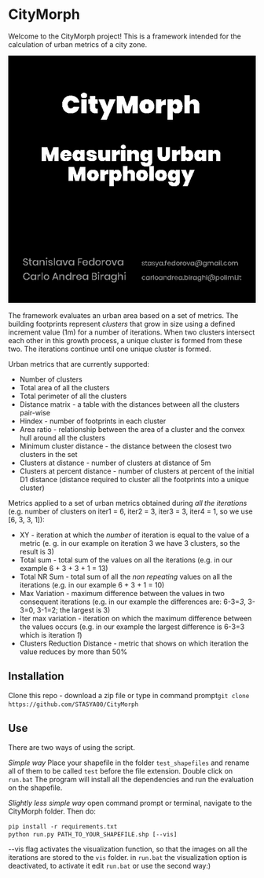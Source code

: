 # CityMorph

Welcome to the CityMorph project! This is a framework intended for the calculation of urban metrics of a city zone.

<p align="center">
  <img src="imgs/illustration.gif" width="600"/>
</p>

The framework evaluates an urban area based on a set of metrics. The building footprints represent *clusters* that grow in size using a defined increment value (1m) for a number of iterations. When two clusters intersect each other in this growth process, a unique cluster is formed from these two. The iterations continue until one unique cluster is formed.

Urban metrics that are currently supported:

* Number of clusters
* Total area of all the clusters
* Total perimeter of all the clusters
* Distance matrix - a table with the distances between all the clusters pair-wise
* Hindex - number of footprints in each cluster
* Area ratio - relationship between the area of a cluster and the convex hull around all the clusters
* Minimum cluster distance - the distance between the closest two clusters in the set
* Clusters at distance - number of clusters at distance of 5m
* Clusters at percent distance - number of clusters at percent of the initial D1 distance (distance required to cluster all the footprints into a unique cluster)

Metrics applied to a set of urban metrics obtained during *all the iterations* (e.g. number of clusters on iter1 = 6, iter2 = 3, iter3 = 3, iter4 = 1, so we use [6, 3, 3, 1]):

* XY - iteration at which the _number_ of iteration is equal to the value of a metric (e. g. in our example on iteration 3 we have 3 clusters, so the result is 3)
* Total sum - total sum of the values on all the iterations (e.g. in our example 6 + 3 + 3 + 1 = 13)
* Total NR Sum - total sum of all the _non repeating_ values on all the iterations (e.g. in our example 6 + 3 + 1 = 10)
* Max Variation - maximum difference between the values in two consequent iterations (e.g. in our example the differences are: 6-3=*3*, 3-3=0, 3-1=2; the largest is 3)
* Iter max variation - iteration on which the maximum difference between the values occurs (e.g. in our example the largest difference is 6-3=3 which is iteration *1*)
* Clusters Reduction Distance - metric that shows on which iteration the value reduces by more than 50%

## Installation

Clone this repo - download a zip file or type in command prompt```git clone https://github.com/STASYA00/CityMorph```

## Use

There are two ways of using the script. 

*Simple way* Place your shapefile in the folder ```test_shapefiles``` and rename all of them to be called ```test``` before the file extension. Double click on ```run.bat``` The program will install all the dependencies and run the evaluation on the shapefile.

*Slightly less simple way* open command prompt or terminal, navigate to the CityMorph folder. Then do:

```
pip install -r requirements.txt
python run.py PATH_TO_YOUR_SHAPEFILE.shp [--vis]
```

--vis flag activates the visualization function, so that the images on all the iterations are stored to the ```vis``` folder.
in ```run.bat``` the visualization option is deactivated, to activate it edit ```run.bat``` or use the second way:)

